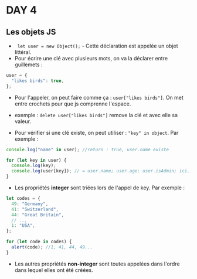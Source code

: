 # DAY 4

## Les objets JS

- ` let user = new Object();` - Cette déclaration est appelée un objet littéral.
- Pour écrire une clé avec plusieurs mots, on va la déclarer entre guillemets :

```js
user = {
  "likes birds": true,
};
```

- Pour l'appeler, on peut faire comme ça : `user["likes birds"]`. On met entre crochets pour que js comprenne l'espace.
- exemple : `delete user["likes birds"]` remove la clé et avec elle sa valeur.

- Pour vérifier si une clé existe, on peut utiliser : `"key" in object`. Par exemple :

```js
console.log("name" in user); //return : true, user.name existe
```

```js
for (let key in user) {
  console.log(key);
  console.log(user[key]); // = user.name; user.age; user.isAdmin; ici....
}
```

- Les propriétés **integer** sont triées lors de l'appel de key. Par exemple :

```js
let codes = {
  49: "Germany",
  41: "Switzerland",
  44: "Great Britain",
  // ..,
  1: "USA",
};

for (let code in codes) {
  alert(code); //1, 41, 44, 49...
}
```

- Les autres propriétés **non-integer** sont toutes appelées dans l'ordre dans lequel elles ont été créées.
